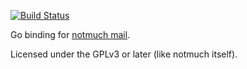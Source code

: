 [![Build
Status](https://travis-ci.org/zenhack/go.notmuch.svg?branch=master)](https://travis-ci.org/zenhack/go.notmuch)

Go binding for [notmuch mail][1].

Licensed under the GPLv3 or later (like notmuch itself).

[1]: http://notmuchmail.org/
